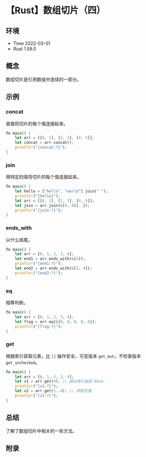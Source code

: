 # 【Rust】数组切片（四）

## 环境

- Time 2022-03-01
- Rust 1.59.0

## 概念

数组切片是引用数组中连续的一部分。

## 示例

### concat

直接将切片的每个值连接起来。

```rust
fn main() {
    let arr = [[0, 1], [2, 3], [4, 5]];
    let concat = arr.concat();
    println!("{concat:?}");
}
```

### join

用特定的值将切片的每个值连接起来。

```rust
fn main() {
    let hello = ["hello", "world"].join(" ");
    println!("{hello}");
    let arr = [[0, 1], [2, 3], [4, 5]];
    let join = arr.join(&[0, 0][..]);
    println!("{join:?}");
}
```

### ends_with

以什么结尾。

```rust
fn main() {
    let arr = [0, 1, 2, 3, 4];
    let end1 = arr.ends_with(&[4]);
    println!("{end1:?}");
    let end2 = arr.ends_with(&[3, 4]);
    println!("{end2:?}");
}
```

### eq

相等判断。

```rust
fn main() {
    let arr = [0, 1, 2, 3, 4];
    let flag = arr.eq(&[0, 0, 0, 0, 0]);
    println!("{flag:?}");
}
```

### get

根据索引获取元素，比 `[]` 操作安全，可变版本 `get_mut`，不检查版本 `get_unchecked`。

```rust
fn main() {
    let arr = [0, 1, 2, 3, 4];
    let v1 = arr.get(4); // 超出索引返回 None
    println!("{v1:?}");
    let v2 = arr.get(1..4); // 获取范围
    println!("{v2:?}");
}
```

## 总结

了解了数组切片中相关的一些方法。

## 附录
